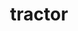 ---
layout: smileys&emotion
title: tractor
emoji: tractor
permalink: 🚜.html
image: assets/img/3moji/tractor.png
---